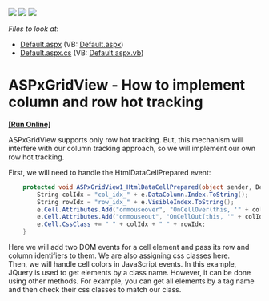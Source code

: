 <!-- default badges list -->
![](https://img.shields.io/endpoint?url=https://codecentral.devexpress.com/api/v1/VersionRange/128534680/13.1.8%2B)
[![](https://img.shields.io/badge/Open_in_DevExpress_Support_Center-FF7200?style=flat-square&logo=DevExpress&logoColor=white)](https://supportcenter.devexpress.com/ticket/details/E4946)
[![](https://img.shields.io/badge/📖_How_to_use_DevExpress_Examples-e9f6fc?style=flat-square)](https://docs.devexpress.com/GeneralInformation/403183)
<!-- default badges end -->
<!-- default file list -->
*Files to look at*:

* [Default.aspx](./CS/WebSite/Default.aspx) (VB: [Default.aspx](./VB/WebSite/Default.aspx))
* [Default.aspx.cs](./CS/WebSite/Default.aspx.cs) (VB: [Default.aspx.vb](./VB/WebSite/Default.aspx.vb))
<!-- default file list end -->
# ASPxGridView - How to implement column and row hot tracking
<!-- run online -->
**[[Run Online]](https://codecentral.devexpress.com/e4946/)**
<!-- run online end -->


<p>ASPxGridView supports only row hot tracking. But, this mechanism will interfere with our column tracking approach, so we will implement our own row hot tracking.</p><p>First, we will need to handle the HtmlDataCellPrepared event:</p>

```cs
    protected void ASPxGridView1_HtmlDataCellPrepared(object sender, DevExpress.Web.ASPxGridView.ASPxGridViewTableDataCellEventArgs e) {
        String colIdx = "col_idx_" + e.DataColumn.Index.ToString();
        String rowIdx = "row_idx_" + e.VisibleIndex.ToString();
        e.Cell.Attributes.Add("onmouseover", "OnCellOver(this, '" + colIdx + "', '" + rowIdx + "');");
        e.Cell.Attributes.Add("onmouseout", "OnCellOut(this, '" + colIdx + "', '" + rowIdx + "');");
        e.Cell.CssClass += " " + colIdx + " " + rowIdx;
    }

```

<p>Here we will add two DOM events for a cell element and pass its row and column identifiers to them. We are also assigning css classes here.<br />
Then, we will handle cell colors in JavaScript events. In this example, JQuery is used to get elements by a class name. However, it can be done using other methods. For example, you can get all elements by a tag name and then check their css classes to match our class.</p><br />


<br/>


